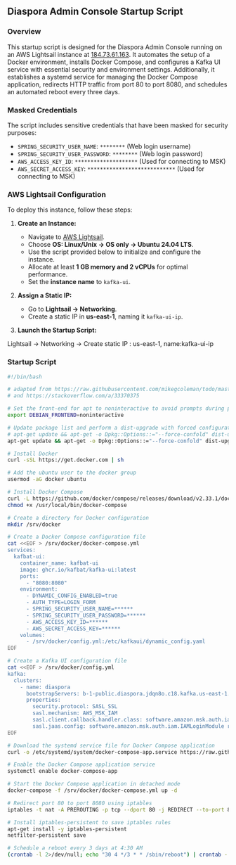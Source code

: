 ## Diaspora Admin Console Startup Script

### Overview
This startup script is designed for the Diaspora Admin Console running on an AWS Lightsail instance at [184.73.61.163](http://184.73.61.163/).
It automates the setup of a Docker environment, installs Docker Compose, and configures a Kafka UI service with essential security and environment settings.
Additionally, it establishes a systemd service for managing the Docker Compose application, redirects HTTP traffic from port 80 to port 8080,
and schedules an automated reboot every three days.

### Masked Credentials
The script includes sensitive credentials that have been masked for security purposes:

- `SPRING_SECURITY_USER_NAME`: `********` (Web login username)
- `SPRING_SECURITY_USER_PASSWORD`: `********` (Web login password)
- `AWS_ACCESS_KEY_ID`: `********************` (Used for connecting to MSK)
- `AWS_SECRET_ACCESS_KEY`: `****************************` (Used for connecting to MSK)

### AWS Lightsail Configuration

To deploy this instance, follow these steps:

1. **Create an Instance:**
   - Navigate to [AWS Lightsail](https://lightsail.aws.amazon.com/ls/webapp/create/instance?region=us-east-1).
   - Choose **OS: Linux/Unix → OS only → Ubuntu 24.04 LTS**.
   - Use the script provided below to initialize and configure the instance.
   - Allocate at least **1 GB memory and 2 vCPUs** for optimal performance.
   - Set the **instance name** to `kafka-ui`.

2. **Assign a Static IP:**
   - Go to **Lightsail → Networking**.
   - Create a static IP in **us-east-1**, naming it `kafka-ui-ip`.

3. **Launch the Startup Script:**

Lightsail -> Networking -> Create  static IP : us-east-1, name:kafka-ui-ip

### Startup Script

```bash
#!/bin/bash

# adapted from https://raw.githubusercontent.com/mikegcoleman/todo/master/lightsail-compose.sh
# and https://stackoverflow.com/a/33370375

# Set the front-end for apt to noninteractive to avoid prompts during package installation
export DEBIAN_FRONTEND=noninteractive

# Update package list and perform a dist-upgrade with forced configuration file overwrite
# apt-get update && apt-get -o Dpkg::Options::="--force-confold" dist-upgrade -q -y --force-yes
apt-get update && apt-get -o Dpkg::Options::="--force-confold" dist-upgrade -q -y --allow-downgrades

# Install Docker
curl -sSL https://get.docker.com | sh

# Add the ubuntu user to the docker group
usermod -aG docker ubuntu

# Install Docker Compose
curl -L https://github.com/docker/compose/releases/download/v2.33.1/docker-compose-$(uname -s)-$(uname -m) -o /usr/local/bin/docker-compose
chmod +x /usr/local/bin/docker-compose

# Create a directory for Docker configuration
mkdir /srv/docker

# Create a Docker Compose configuration file
cat <<EOF > /srv/docker/docker-compose.yml
services:
  kafbat-ui:
    container_name: kafbat-ui
    image: ghcr.io/kafbat/kafka-ui:latest
    ports:
      - "8080:8080"
    environment:
      - DYNAMIC_CONFIG_ENABLED=true
      - AUTH_TYPE=LOGIN_FORM
      - SPRING_SECURITY_USER_NAME=******
      - SPRING_SECURITY_USER_PASSWORD=******
      - AWS_ACCESS_KEY_ID=******
      - AWS_SECRET_ACCESS_KEY=******
    volumes:
      - /srv/docker/config.yml:/etc/kafkaui/dynamic_config.yaml
EOF

# Create a Kafka UI configuration file
cat <<EOF > /srv/docker/config.yml
kafka:
  clusters:
    - name: diaspora
      bootstrapServers: b-1-public.diaspora.jdqn8o.c18.kafka.us-east-1.amazonaws.com:9198,b-2-public.diaspora.jdqn8o.c18.kafka.us-east-1.amazonaws.com:9198
      properties:
        security.protocol: SASL_SSL
        sasl.mechanism: AWS_MSK_IAM
        sasl.client.callback.handler.class: software.amazon.msk.auth.iam.IAMClientCallbackHandler
        sasl.jaas.config: software.amazon.msk.auth.iam.IAMLoginModule required awsProfileName="default";
EOF

# Download the systemd service file for Docker Compose application
curl -o /etc/systemd/system/docker-compose-app.service https://raw.githubusercontent.com/zahedahmed/todo/master/docker-compose-app.service

# Enable the Docker Compose application service
systemctl enable docker-compose-app

# Start the Docker Compose application in detached mode
docker-compose -f /srv/docker/docker-compose.yml up -d

# Redirect port 80 to port 8080 using iptables
iptables -t nat -A PREROUTING -p tcp --dport 80 -j REDIRECT --to-port 8080

# Install iptables-persistent to save iptables rules
apt-get install -y iptables-persistent
netfilter-persistent save

# Schedule a reboot every 3 days at 4:30 AM
(crontab -l 2>/dev/null; echo "30 4 */3 * * /sbin/reboot") | crontab -

```
